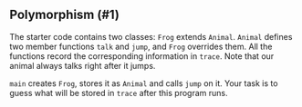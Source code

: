 ## Polymorphism (#1)

The starter code contains two classes: `Frog` extends `Animal`. `Animal`
defines two member functions `talk` and `jump`, and `Frog` overrides them.
All the functions record the corresponding information in `trace`. 
Note that our animal always talks right after it jumps.

`main` creates `Frog`, stores it as `Animal` and calls `jump` on it.
Your task is to guess what will be stored in `trace` after this program runs.